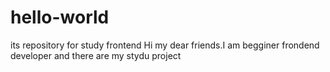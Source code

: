 # hello-world
its repository for study frontend
Hi my dear friends.I am begginer frondend developer and there are my stydu project 
